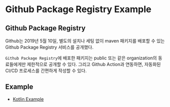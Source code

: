 # Github Package Registry Example

## Github Package Registry
Github는 2019년 5월 10일, 별도의 설치나 세팅 없이 maven 패키지를 배포할 수 있는 Github Package Registry 서비스를 공개했다. 

<code>Github Package Registry</code>에 배포한 패키지는 public 또는 같은 organization의 동료들에게만 제한적으로 공개할 수 있다. 그리고 Github Action과 연동하면, 자동화된 CI/CD 프로세스를 간편하게 작성할 수 있다.

## Example
- [Kotlin Example](https://github.com/jayden-lee/github-package-registry/tree/master/kotlin-sample)